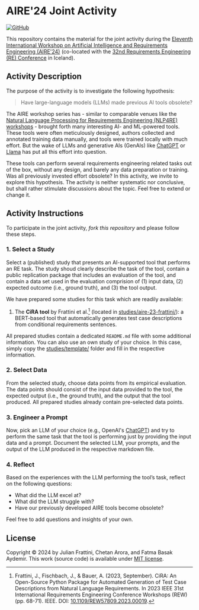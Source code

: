 # AIRE'24 Joint Activity

[![GitHub](https://img.shields.io/github/license/aire-ws/aire24-activity)](./LICENSE)

This repository contains the material for the joint activity during the [Eleventh International Workshop on Artificial Intelligence and Requirements Engineering (AIRE'24)](https://aire-ws.github.io/aire24/) (co-located with the [32nd Requirements Engineering (RE) Conference](https://conf.researchr.org/home/RE-2024) in Iceland).

## Activity Description

The purpose of the activity is to investigate the following hypothesis:

> Have large-language models (LLMs) made previous AI tools obsolete?

The AIRE workshop series has - similar to comparable venues like the [Natural Language Processing for Requirements Engineering (NLP4RE) workshops](https://nlp4re.github.io/2024/) - brought forth many interesting AI- and ML-powered tools.
These tools were often meticulously designed, authors collected and annotated training data manually, and tools were trained locally with much effort.
But the wake of LLMs and generative AIs (GenAIs) like [ChatGPT](https://chat.openai.com/) or [Llama](https://llama.meta.com/) has put all this effort into question.

These tools can perform several requirements engineering related tasks out of the box, without any design, and barely any data preparation or training.
Was all previously invested effort obsolete?
In this activity, we invite to explore this hypothesis.
The activity is neither systematic nor conclusive, but shall rather stimulate discussions about the topic.
Feel free to extend or change it.

## Activity Instructions

To participate in the joint activity, *fork this repository* and please follow these steps.

### 1. Select a Study

Select a (published) study that presents an AI-supported tool that performs an RE task.
The study shoud clearly describe the task of the tool, contain a public replication package that includes an evaluation of the tool, and contain a data set used in the evaluation comprision of (1) input data, (2) expected outcome (i.e., ground truth), and (3) the tool output.

We have prepared some studies for this task which are readily available:

1. The **CiRA tool** by Frattini et al.[^1] (located in [studies/aire-23-frattini/](./studies/aire-23-frattini/)): a BERT-based tool that automatically generates test case descriptions from conditional requirements sentences.

All prepared studies contain a dedicated `README.md` file with some additional information.
You can also use an own study of your choice.
In this case, simply copy the [studies/template/](./studies/template/) folder and fill in the respective information.

### 2. Select Data

From the selected study, choose data points from its empirical evaluation. 
The data points should consist of the input data provided to the tool, the expected output (i.e., the ground truth), and the output that the tool produced.
All prepared studies already contain pre-selected data points.

### 3. Engineer a Prompt

Now, pick an LLM of your choice (e.g., OpenAI's [ChatGPT](https://chat.openai.com/)) and try to perform the same task that the tool is performing just by providing the input data and a prompt.
Document the selected LLM, your prompts, and the output of the LLM produced in the respective markdown file.

### 4. Reflect

Based on the experiences with the LLM performing the tool’s task, reflect on the following questions:

- What did the LLM excel at?
- What did the LLM struggle with?
- Have our previously developed AIRE tools become obsolete?

Feel free to add questions and insights of your own.

## License

Copyright © 2024 by Julian Frattini, Chetan Arora, and Fatma Basak Aydemir.
This work (source code) is available under [MIT license](./LICENSE).

[^1]: Frattini, J., Fischbach, J., & Bauer, A. (2023, September). CiRA: An Open-Source Python Package for Automated Generation of Test Case Descriptions from Natural Language Requirements. In 2023 IEEE 31st International Requirements Engineering Conference Workshops (REW) (pp. 68-71). IEEE. DOI: [10.1109/REW57809.2023.00019](https://doi.org/10.1109/REW57809.2023.00019).